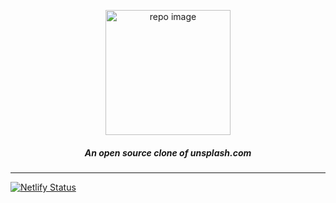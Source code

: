<p align="center">
  <img src="https://user-images.githubusercontent.com/17708702/93482155-03b85000-f91d-11ea-8be6-22119ad15291.png" alt="repo image" width="200" height="200" />
  <h5 align="center"><i>An open source clone of unsplash.com</i></h5>
</p>

---
[![Netlify Status](https://api.netlify.com/api/v1/badges/904ceac1-8927-4e87-adc3-a56e4eb4b454/deploy-status)](https://app.netlify.com/sites/unswash/deploys)
